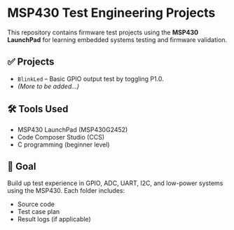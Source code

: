 # MSP430 Test Engineering Projects

This repository contains firmware test projects using the **MSP430 LaunchPad** for learning embedded systems testing and firmware validation.

## ✅ Projects

- `BlinkLed` – Basic GPIO output test by toggling P1.0.
- *(More to be added...)*

## 🛠 Tools Used

- MSP430 LaunchPad (MSP430G2452)
- Code Composer Studio (CCS)
- C programming (beginner level)

## 📗 Goal

Build up test experience in GPIO, ADC, UART, I2C, and low-power systems using the MSP430. Each folder includes:

- Source code
- Test case plan
- Result logs (if applicable)
